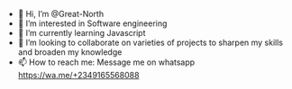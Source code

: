 - 👋 Hi, I’m @Great-North
- 👀 I’m interested in Software engineering
- 🌱 I’m currently learning Javascript
- 💞️ I’m looking to collaborate on varieties of projects to sharpen my skills and broaden my knowledge
- 📫 How to reach me: Message me on whatsapp https://wa.me/+2349165568088

<!---
Great-North/Great-North is a ✨ special ✨ repository because its `README.md` (this file) appears on your GitHub profile.
You can click the Preview link to take a look at your changes.
--->
